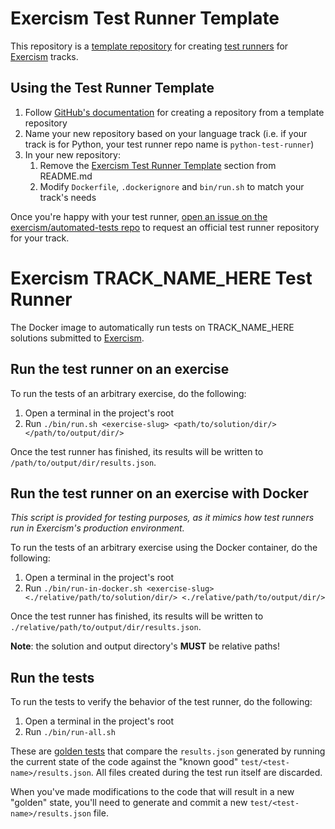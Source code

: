 # Exercism Test Runner Template

This repository is a [template repository](https://help.github.com/en/github/creating-cloning-and-archiving-repositories/creating-a-template-repository) for creating [test runners][test-runners] for [Exercism][exercism] tracks.

## Using the Test Runner Template

1. Follow [GitHub's documentation](https://help.github.com/en/github/creating-cloning-and-archiving-repositories/creating-a-repository-from-a-template) for creating a repository from a template repository
2. Name your new repository based on your language track (i.e. if your track is for Python, your test runner repo name is `python-test-runner`)
3. In your new repository:
   1. Remove the [Exercism Test Runner Template](#exercism-test-runner-template) section from README.md
   2. Modify `Dockerfile`, `.dockerignore` and `bin/run.sh` to match your track's needs

Once you're happy with your test runner, [open an issue on the exercism/automated-tests repo](https://github.com/exercism/automated-tests/issues/new?assignees=&labels=&template=new-test-runner.md&title=%5BNew+Test+Runner%5D+) to request an official test runner repository for your track.

# Exercism TRACK_NAME_HERE Test Runner

The Docker image to automatically run tests on TRACK_NAME_HERE solutions submitted to [Exercism].

## Run the test runner on an exercise

To run the tests of an arbitrary exercise, do the following:

1. Open a terminal in the project's root
2. Run `./bin/run.sh <exercise-slug> <path/to/solution/dir/> </path/to/output/dir/>`

Once the test runner has finished, its results will be written to `/path/to/output/dir/results.json`.

## Run the test runner on an exercise with Docker

_This script is provided for testing purposes, as it mimics how test runners run in Exercism's production environment._

To run the tests of an arbitrary exercise using the Docker container, do the following:

1. Open a terminal in the project's root
2. Run `./bin/run-in-docker.sh <exercise-slug> <./relative/path/to/solution/dir/> <./relative/path/to/output/dir/>`

Once the test runner has finished, its results will be written to `./relative/path/to/output/dir/results.json`.

**Note**: the solution and output directory's **MUST** be relative paths!

## Run the tests

To run the tests to verify the behavior of the test runner, do the following:

1. Open a terminal in the project's root
2. Run `./bin/run-all.sh`

These are [golden tests][golden] that compare the `results.json` generated by running the current state of the code against the "known good" `test/<test-name>/results.json`. All files created during the test run itself are discarded.

When you've made modifications to the code that will result in a new "golden" state, you'll need to generate and commit a new `test/<test-name>/results.json` file.

[test-runners]: https://github.com/exercism/automated-tests/blob/master/docs/introduction.md
[golden]: https://ro-che.info/articles/2017-12-04-golden-tests
[exercism]: https://exercism.io
